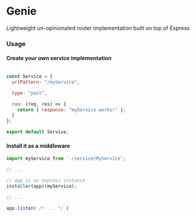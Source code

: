 # Genie
Lightweight un-opinionated router implementation built on top of Express

### Usage 
#### Create your own service implementation
```javascript

const Service = {
  urlPattern: "/myService",

  type: "post",

  run: (req, res) => {
    return { response: "myService works!" };
  }
};

export default Service;
```
#### Install it as a middleware
```javascript
import myService from './service/MyService'; 

// ...

// app is an express instance 
installer(app)(myService);

// ...

app.listen( /* ... */ )
```

